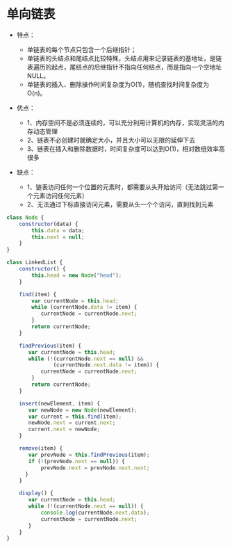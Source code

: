 # 单向链表

- 特点：
  - 单链表的每个节点只包含一个后继指针；
  - 单链表的头结点和尾结点比较特殊，头结点用来记录链表的基地址，是链表遍历的起点，尾结点的后继指针不指向任何结点，而是指向一个空地址NULL。
  - 单链表的插入、删除操作时间复杂度为O(1)，随机查找时间复杂度为O(n)。

- 优点：
  - 1、内存空间不是必须连续的，可以充分利用计算机的内存，实现灵活的内存动态管理
  - 2、链表不必创建时就确定大小，并且大小可以无限的延伸下去
  - 3、链表在插入和删除数据时，时间复杂度可以达到O(1)，相对数组效率高很多

- 缺点：
  - 1、链表访问任何一个位置的元素时，都需要从头开始访问（无法跳过第一个元素访问任何元素）
  - 2、无法通过下标直接访问元素，需要从头一个个访问，直到找到元素

<!-- https://juejin.cn/post/7075304904272642085#heading-2 -->

```js
class Node {
    constructor(data) {
        this.data = data;
        this.next = null;
    }
}

class LinkedList {
    constructor() {
        this.head = new Node("head");
    }

    find(item) {
        var currentNode = this.head;
        while (currentNode.data != item) {
           currentNode = currentNode.next;
        }
        return currentNode;
    }

    findPrevious(item) {
       var currentNode = this.head;
       while (!(currentNode.next == null) &&
               (currentNode.next.data != item)) {
           currentNode = currentNode.next;
        }
        return currentNode;
    }

    insert(newElement, item) {
       var newNode = new Node(newElement);
       var current = this.find(item);
       newNode.next = current.next;
       current.next = newNode;
    }

    remove(item) {
       var prevNode = this.findPrevious(item);
       if (!(prevNode.next == null)) {
           prevNode.next = prevNode.next.next;
      }
    }

    display() {
       var currentNode = this.head;
       while (!(currentNode.next == null)) {
           console.log(currentNode.next.data);
           currentNode = currentNode.next;
       }
    }
}


```
